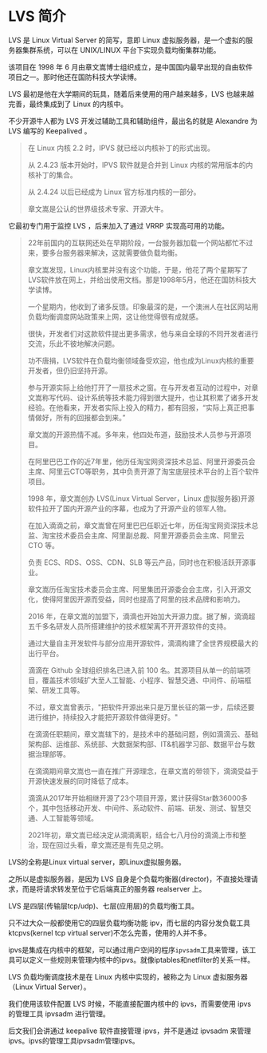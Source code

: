 # LVS 简介





LVS 是 Linux Virtual Server 的简写，意即 Linux 虚拟服务器，是一个虚拟的服务器集群系统，可以在 UNIX/LINUX 平台下实现负载均衡集群功能。

该项目在 1998 年 6 月由章文嵩博士组织成立，是中国国内最早出现的自由软件项目之一。那时他还在国防科技大学读博。

LVS 最初是他在大学期间的玩具，随着后来使用的用户越来越多，LVS 也越来越完善，最终集成到了 Linux 的内核中。

不少开源牛人都为 LVS 开发过辅助工具和辅助组件，最出名的就是 Alexandre 为 LVS 编写的 Keepalived 。

> 在 Linux 内核 2.2 时，IPVS 就已经以内核补丁的形式出现。
>
> 从 2.4.23 版本开始时，IPVS 软件就是合并到 Linux 内核的常用版本的内核补丁的集合。
>
> 从 2.4.24 以后已经成为 Linux 官方标准内核的一部分。
>
> 章文嵩是公认的世界级技术专家、开源大牛。



它最初专门用于监控 LVS ，后来加入了通过 VRRP 实现高可用的功能。





> 
>
> 22年前国内的互联网还处在早期阶段，一台服务器加载一个网站都忙不过来，要多台服务器来解决，这就需要做负载均衡。
>
> 章文嵩发现，Linux内核里并没有这个功能，于是，他花了两个星期写了LVS软件放在网上，并给出使用文档。那是1998年5月，他还在国防科技大学读博。
>
> 一个星期内，他收到了诸多反馈。印象最深的是，一个澳洲人在社区网站用负载均衡调度网站政策来上网，这让他觉得很有成就感。
>
> 很快，开发者们对这款软件提出更多需求，他与来自全球的不同开发者进行交流，乐此不彼地解决问题。
>
> 功不唐捐，LVS软件在负载均衡领域备受欢迎，他也成为Linux内核的重要开发者，但仍旧坚持开源。
>
> 参与开源实际上给他打开了一扇技术之窗。在与开发者互动的过程中，对章文嵩称写代码、设计系统等技术能力得到很大提升，也让其积累了诸多开发经验。在他看来，开发者实际上投入的精力，都有回报，“实际上真正把事情做好，所有的回报都会到来。”
>
> 章文嵩的开源热情不减。多年来，他四处布道，鼓励技术人员参与开源项目。
>
> 在阿里巴巴工作的近7年里，他历任淘宝网资深技术总监、阿里开源委员会主席、阿里云CTO等职务，其中负责开源了淘宝底层技术平台的上百个软件项目。
>
> 1998 年，章文嵩创办 LVS(Linux Virtual Server，Linux 虚拟服务器)开源软件拉开了国内开源产业的序幕，也成为了开源产业的领军人物。
>
> 在加入滴滴之前，章文嵩曾在阿里巴巴任职近七年，历任淘宝网资深技术总监、淘宝技术委员会主席、阿里副总裁、阿里开源委员会主席、阿里云 CTO 等。
>
> 负责 ECS、RDS、OSS、CDN、SLB 等云产品，同时也在积极活跃开源事业。
>
> 章文嵩历任淘宝技术委员会主席、阿里集团开源委会会主席，引入开源文化，使得阿里因开源而受益，同时也提高了阿里的技术品牌和影响力。
>
> 2016 年，在章文嵩的加盟下，滴滴也开始加大开源力度。据了解，滴滴超五千多名研发人员所搭建维护的技术框架离不开开源软件的支持。
>
> 通过大量自主开发软件与部分应用开源软件，滴滴构建了全世界规模最大的出行平台。
>
> 滴滴在 Github 全球组织排名已进入前 100 名。其源项目从单一的前端项目，覆盖技术领域扩大至人工智能、小程序、智慧交通、中间件、前端框架、研发工具等。
>
> 不过，章文嵩曾表示，"把软件开源出来只是万里长征的第一步，后续还要进行维护，持续投入才能把开源软件做得更好。"
>
> 
>
> 在滴滴任职期间，章文嵩辖下的，是技术中的基础问题，例如滴滴云、基础架构部、运维部、系统部、大数据架构部、IT&机器学习部、数据平台与数据治理部等。
>
> 在滴滴期间章文嵩也一直在推广开源理念，在章文嵩的带领下，滴滴受益于开源快速发展的同时降低了成本。
>
> 滴滴从2017年开始相继开源了23个项目开源，累计获得Star数36000多个，其中包括移动开发、中间件、系动软件、前端、研发、测试、智慧交通、人工智能等领域。
>
> 2021年初，章文嵩已经决定从滴滴离职，结合七八月份的滴滴上市和整治，现在回过头看，章文嵩还是有先见之明。



LVS的全称是Linux virtual server，即Linux虚拟服务器。

之所以是虚拟服务器，是因为 LVS 自身是个负载均衡器(director)，不直接处理请求，而是将请求转发至位于它后端真正的服务器 realserver 上。

LVS 是四层(传输层tcp/udp)、七层(应用层)的负载均衡工具。

只不过大众一般都使用它的四层负载均衡功能 ipv，而七层的内容分发负载工具 ktcpvs(kernel tcp virtual server)不怎么完善，使用的人并不多。

ipvs是集成在内核中的框架，可以通过用户空间的程序`ipvsadm`工具来管理，该工具可以定义一些规则来管理内核中的ipvs。就像iptables和netfilter的关系一样。



LVS 负载均衡调度技术是在 Linux 内核中实现的，被称之为 Linux 虚拟服务器（Linux Virtual Server）。

我们使用该软件配置 LVS 时候，不能直接配置内核中的 ipvs，而需要使用 ipvs 的管理工具 ipvsadm 进行管理。

后文我们会讲通过 keepalive 软件直接管理 ipvs，并不是通过 ipvsadm 来管理ipvs。ipvs的管理工具ipvsadm管理ipvs。



